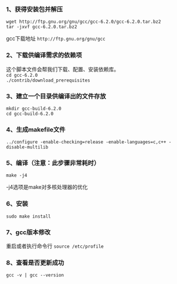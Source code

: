 ### 1、获得安装包并解压  
  
`wget http://ftp.gnu.org/gnu/gcc/gcc-6.2.0/gcc-6.2.0.tar.bz2`  
`tar -jxvf gcc-6.2.0.tar.bz2`  
  
gcc下载地址 `http://ftp.gnu.org/gnu/gcc`  
  
### 2、下载供编译需求的依赖项  
  
这个脚本文件会帮我们下载、配置、安装依赖库。  
`cd gcc-6.2.0`  
`./contrib/download_prerequisites`  
  
### 3、建立一个目录供编译出的文件存放  
  
`mkdir gcc-build-6.2.0`  
`cd gcc-build-6.2.0`  
  
### 4、生成makefile文件  
  
`../configure -enable-checking=release -enable-languages=c,c++ -disable-multilib`  
  
### 5、编译（注意：此步骤非常耗时）  
  
`make -j4`  
  
-j4选项是make对多核处理器的优化  
  
### 6、安装  
  
`sudo make install`  
  
### 7、gcc版本修改  
  
重启或者执行命令行 `source /etc/profile`

### 8、查看是否更新成功  
  
`gcc -v | gcc --version`